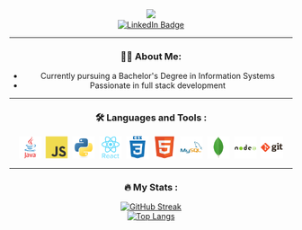 <!-- <div id="header" align="center">
  <img src="https://media2.giphy.com/media/v1.Y2lkPTc5MGI3NjExZTA3MmQ0NjcyOTFhMmRiYjkwMjljZTg5Mjk0ZjdlMjE5Y2IzNzZkNSZlcD12MV9pbnRlcm5hbF9naWZzX2dpZklkJmN0PWc/FAFo1M7EC4gRZ4HETH/giphy.gif" width="30%" />
  <br />
  <div>
  <a href="https://www.linkedin.com/in/hongruiteo/">
    <img src="https://img.shields.io/badge/LinkedIn-blue?style=for-the-badge&logo=linkedin&logoColor=white" alt="LinkedIn Badge"/>
  </a>
</div>

  <h1>
    hi there 👋
  </h1>
</div> -->

<div id="body" align="center">
  <img src="https://media4.giphy.com/media/v1.Y2lkPTc5MGI3NjExNTFmOTljYTNmMjFjMGEwNzlmMzJiYjkyNGMyMjI4OWQ2ZThiNTVmOSZlcD12MV9pbnRlcm5hbF9naWZzX2dpZklkJmN0PWc/xUA7bdpLxQhsSQdyog/giphy.gif" width="60%"/>
  
  <br>

  <a href="https://www.linkedin.com/in/hongruiteo/">
    <img src="https://img.shields.io/badge/LinkedIn-blue?style=for-the-badge&logo=linkedin&logoColor=white" alt="LinkedIn Badge"/>
  </a>
  
  ---


  ### :man_technologist: About Me:

  - Currently pursuing a Bachelor's Degree in Information Systems
  - Passionate in full stack development




  ---

  ### :hammer_and_wrench: Languages and Tools :
  <div>
    <img src="https://github.com/devicons/devicon/blob/master/icons/java/java-original-wordmark.svg" title="Java" alt="Java" width="40"     height="40"/>&nbsp;
    <img src="https://github.com/devicons/devicon/blob/master/icons/javascript/javascript-original.svg" title="JavaScript" alt="JavaScript" width="40" height="40"/>&nbsp;
    <img src="https://github.com/devicons/devicon/blob/master/icons/python/python-original.svg" title="Python" alt="Python" width="40" height="40"/>&nbsp;
    <img src="https://github.com/devicons/devicon/blob/master/icons/react/react-original-wordmark.svg" title="React" alt="React" width="40" height="40"/>&nbsp;
    <img src="https://github.com/devicons/devicon/blob/master/icons/css3/css3-plain-wordmark.svg"  title="CSS3" alt="CSS" width="40" height="40"/>&nbsp;
    <img src="https://github.com/devicons/devicon/blob/master/icons/html5/html5-original.svg" title="HTML5" alt="HTML" width="40" height="40"/>&nbsp;
    <img src="https://github.com/devicons/devicon/blob/master/icons/mysql/mysql-original-wordmark.svg" title="MySQL"  alt="MySQL" width="40" height="40"/>&nbsp;
    <img src="https://github.com/devicons/devicon/blob/master/icons/mongodb/mongodb-original.svg" title="MongoDB" alt="MongoDB" width="40" height="40"/>&nbsp;
    <img src="https://github.com/devicons/devicon/blob/master/icons/nodejs/nodejs-original-wordmark.svg" title="NodeJS" alt="NodeJS" width="40" height="40"/>&nbsp;
    <img src="https://github.com/devicons/devicon/blob/master/icons/git/git-original-wordmark.svg" title="Git" **alt="Git" width="40" height="40"/>
  </div>

  ---

  ### :fire: My Stats :

  [![GitHub Streak](http://github-readme-streak-stats.herokuapp.com?user=sethteo&theme=highcontrast)](https://git.io/streak-stats)
  <br/>
  [![Top Langs](https://github-readme-stats.vercel.app/api/top-langs/?username=sethteo&layout=compact&show_icons=true&theme=transparent)](https://github.com/anuraghazra/github-readme-stats)  
</div>

  
